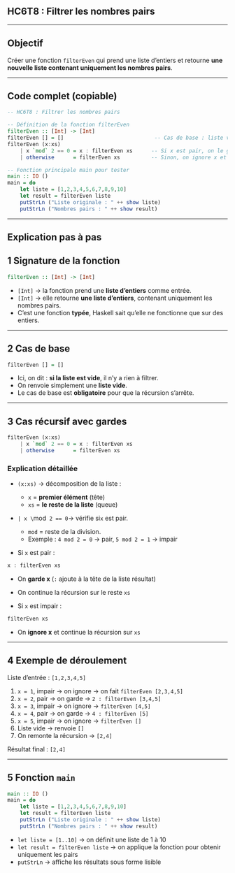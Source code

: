 ## HC6T8 : Filtrer les nombres pairs
---

##  Objectif

Créer une fonction `filterEven` qui prend une liste d’entiers et retourne **une nouvelle liste contenant uniquement les nombres pairs**.

---

##  Code complet (copiable)

```haskell
-- HC6T8 : Filtrer les nombres pairs

-- Définition de la fonction filterEven
filterEven :: [Int] -> [Int]
filterEven [] = []                             -- Cas de base : liste vide → renvoie []
filterEven (x:xs)
    | x `mod` 2 == 0 = x : filterEven xs      -- Si x est pair, on le garde et on continue
    | otherwise      = filterEven xs          -- Sinon, on ignore x et on continue

-- Fonction principale main pour tester
main :: IO ()
main = do
    let liste = [1,2,3,4,5,6,7,8,9,10]
    let result = filterEven liste
    putStrLn ("Liste originale : " ++ show liste)
    putStrLn ("Nombres pairs : " ++ show result)
```

---

##  Explication pas à pas



## 1️ Signature de la fonction

```haskell
filterEven :: [Int] -> [Int]
```

* `[Int]` → la fonction prend une **liste d’entiers** comme entrée.
* `[Int]` → elle retourne **une liste d’entiers**, contenant uniquement les nombres pairs.
* C’est une fonction **typée**, Haskell sait qu’elle ne fonctionne que sur des entiers.

---

## 2️ Cas de base

```haskell
filterEven [] = []
```

* Ici, on dit : **si la liste est vide**, il n’y a rien à filtrer.
* On renvoie simplement une **liste vide**.
* Le cas de base est **obligatoire** pour que la récursion s’arrête.

---

## 3️ Cas récursif avec gardes

```haskell
filterEven (x:xs)
    | x `mod` 2 == 0 = x : filterEven xs
    | otherwise      = filterEven xs
```

### Explication détaillée

* `(x:xs)` → décomposition de la liste :

  * `x` = **premier élément** (tête)
  * `xs` = **le reste de la liste** (queue)

* `| x \`mod` 2 == 0`→ vérifie si`x` est pair.

  * `mod` = reste de la division.
  * Exemple : `4 mod 2 = 0` → pair, `5 mod 2 = 1` → impair

* Si `x` est pair :

```haskell
x : filterEven xs
```

* On **garde x** (`:` ajoute à la tête de la liste résultat)

* On continue la récursion sur le reste `xs`

* Si `x` est impair :

```haskell
filterEven xs
```

* On **ignore x** et continue la récursion sur `xs`

---

## 4️ Exemple de déroulement

Liste d’entrée : `[1,2,3,4,5]`

1. `x = 1`, impair → on ignore → on fait `filterEven [2,3,4,5]`
2. `x = 2`, pair → on garde → `2 : filterEven [3,4,5]`
3. `x = 3`, impair → on ignore → `filterEven [4,5]`
4. `x = 4`, pair → on garde → `4 : filterEven [5]`
5. `x = 5`, impair → on ignore → `filterEven []`
6. Liste vide → renvoie `[]`
7. On remonte la récursion → `[2,4]`

 Résultat final : `[2,4]`

---

## 5️ Fonction `main`

```haskell
main :: IO ()
main = do
    let liste = [1,2,3,4,5,6,7,8,9,10]
    let result = filterEven liste
    putStrLn ("Liste originale : " ++ show liste)
    putStrLn ("Nombres pairs : " ++ show result)
```

* `let liste = [1..10]` → on définit une liste de 1 à 10
* `let result = filterEven liste` → on applique la fonction pour obtenir uniquement les pairs
* `putStrLn` → affiche les résultats sous forme lisible




